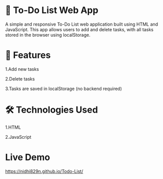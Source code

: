 # 📝 To-Do List Web App

A simple and responsive To-Do List web application built using HTML and JavaScript. This app allows users to add and delete tasks, with all tasks stored in the browser using localStorage.

# 🚀 Features

1.Add new tasks

2.Delete tasks

3.Tasks are saved in localStorage (no backend required)

# 🛠️ Technologies Used

1.HTML

2.JavaScript

# Live Demo

https://nidhi829n.github.io/Todo-List/


